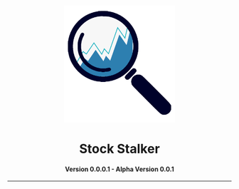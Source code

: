<p align="center"><img width="250px" src="./img/logo.png"> <h1 align="center">Stock Stalker</h1><h4 align="center"> Version 0.0.0.1  -   Alpha Version 0.0.1</h4></p><hr>
